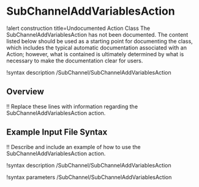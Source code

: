 # SubChannelAddVariablesAction

!alert construction title=Undocumented Action Class
The SubChannelAddVariablesAction has not been documented. The content listed below should be used as a starting point for
documenting the class, which includes the typical automatic documentation associated with an Action;
however, what is contained is ultimately determined by what is necessary to make the documentation
clear for users.

!syntax description /SubChannel/SubChannelAddVariablesAction

## Overview

!! Replace these lines with information regarding the SubChannelAddVariablesAction action.

## Example Input File Syntax

!! Describe and include an example of how to use the SubChannelAddVariablesAction action.

!syntax description /SubChannel/SubChannelAddVariablesAction

!syntax parameters /SubChannel/SubChannelAddVariablesAction
